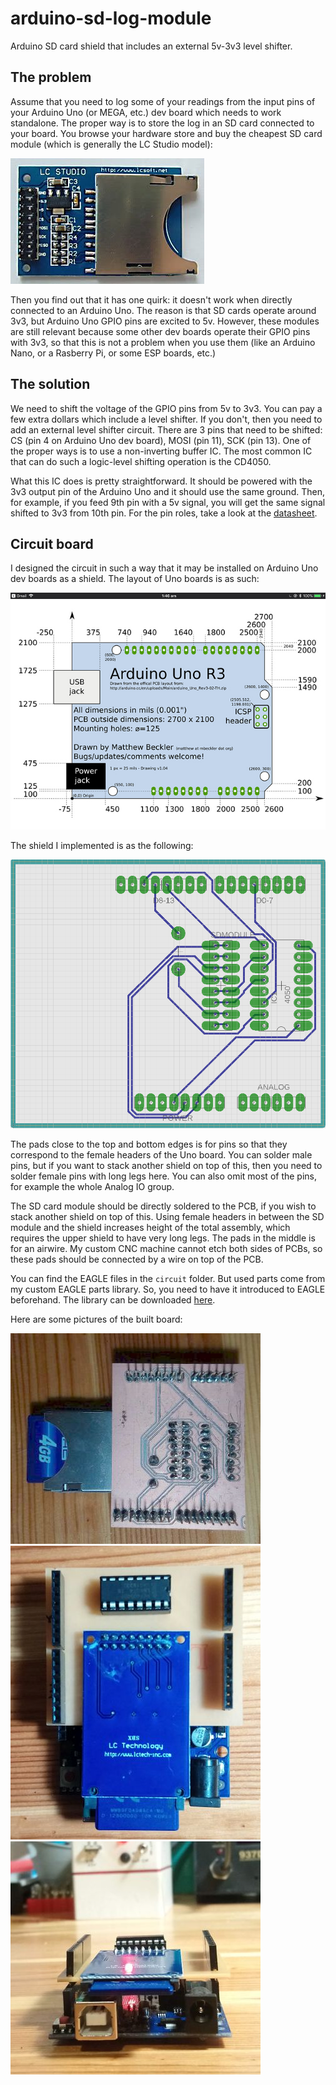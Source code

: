 # arduino-sd-log-module
Arduino SD card shield that includes an external 5v-3v3 level shifter.

## The problem
Assume that you need to log some of your readings from the input pins of your Arduino Uno (or MEGA, etc.) dev board which needs to work standalone. The proper way is to store the log in an SD card connected to your board. You browse your hardware store and buy the cheapest SD card module (which is generally the LC Studio model):  

![sdmodule](res/sdmodule.jpg "LC Studio SD Card Module")

Then you find out that it has one quirk: it doesn't work when directly connected to an Arduino Uno. The reason is that SD cards operate around 3v3, but Arduino Uno GPIO pins are excited to 5v. However, these modules are still relevant because some other dev boards operate their GPIO pins with 3v3, so that this is not a problem when you use them (like an Arduino Nano, or a Rasberry Pi, or some ESP boards, etc.)   

## The solution
We need to shift the voltage of the GPIO pins from 5v to 3v3. You can pay a few extra dollars which include a level shifter. If you don't, then you need to add an external level shifter circuit. There are 3 pins that need to be shifted: CS (pin 4 on Arduino Uno dev board), MOSI (pin 11), SCK (pin 13). One of the proper ways is to use a non-inverting buffer IC. The most common IC that can do such a logic-level shifting operation is the CD4050.  

What this IC does is pretty straightforward. It should be powered with the 3v3 output pin of the Arduino Uno and it should use the same ground. Then, for example, if you feed 9th pin with a 5v signal, you will get the same signal shifted to 3v3 from 10th pin. For the pin roles, take a look at the [datasheet](https://www.futurlec.com/4000Series/CD4050.shtml).

## Circuit board
I designed the circuit in such a way that it may be installed on Arduino Uno dev boards as a shield. The layout of Uno boards is as such:  

![unolayout](res/unolayout.jpeg "Arduino Uno Pin Layout and Dimensions")

The shield I implemented is as the following:  

![shield](res/shield.png "SD Card Shield")

The pads close to the top and bottom edges is for pins so that they correspond to the female headers of the Uno board. You can solder male pins, but if you want to stack another shield on top of this, then you need to solder female pins with long legs here. You can also omit most of the pins, for example the whole Analog IO group.  

The SD card module should be directly soldered to the PCB, if you wish to stack another shield on top of this. Using female headers in between the SD module and the shield increases height of the total assembly, which requires the upper shield to have very long legs. The pads in the middle is for an airwire. My custom CNC machine cannot etch both sides of PCBs, so these pads should be connected by a wire on top of the PCB.  

You can find the EAGLE files in the `circuit` folder. But used parts come from my custom EAGLE parts library. So, you need to have it introduced to EAGLE beforehand. The library can be downloaded [here](https://github.com/tolgakurt/eagle-parts-library).  

Here are some pictures of the built board:  

![circuit_bottom](res/circuit_bottom.jpg "Circuit bottom view")
![assembled_top](res/assembled_top.jpg "Assembled top view")
![assembled_iso](res/assembled_iso.jpg "Assembled ISO view")
